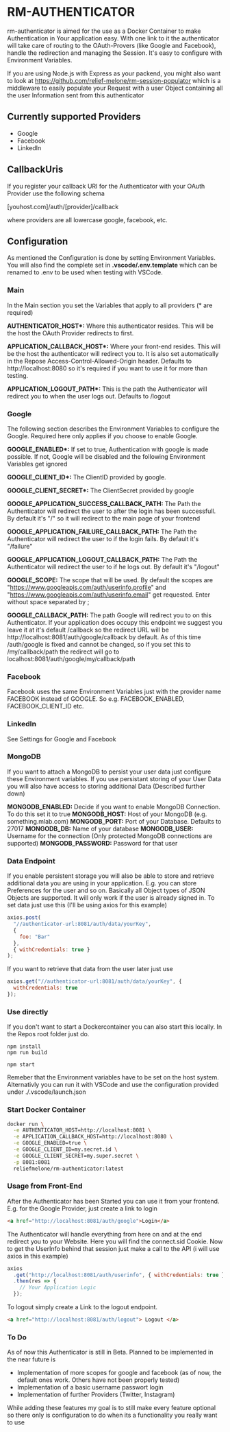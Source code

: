 # RM-AUTHENTICATOR

rm-authenticator is aimed for the use as a Docker Container to make Authentication in Your application easy.
With one link to it the authenticator will take care of routing to the OAuth-Provers (like Google and Facebook),
handle the redirection and managing the Session. It's easy to configure with Environment Variables.

If you are using Node.js with Express as your packend, you might also want to look at https://github.com/relief-melone/rm-session-populator which is a middleware to easily populate your Request with a user Object containing all the user Information sent from this authenticator

## Currently supported Providers
- Google
- Facebook
- LinkedIn

## CallbackUris
If you register your callback URI for the Authenticator with your OAuth Provider use the following schema

[youhost.com]/auth/[provider]/callback

where providers are all lowercase google, facebook, etc.

## Configuration

As mentioned the Configuration is done by setting Environment Variables. You will also find the complete set in
**.vscode/.env.template** which can be renamed to .env to be used when testing with VSCode.

### Main

In the Main section you set the Variables that apply to all providers (\* are required)

**AUTHENTICATOR_HOST\*:** Where this authenticator resides. This will be the host the OAuth Provider redirects to first.

**APPLICATION_CALLBACK_HOST\*:** Where your front-end resides. This will be the host the authenticator will redirect you to. It is also set automatically in the Repose Access-Control-Allowed-Origin header. Defaults to http://localhost:8080 so it's required if you want to use it for more than testing.

**APPLICATION_LOGOUT_PATH\*:** This is the path the Authenticator will redirect you to when the user logs out. Defaults to /logout

### Google

The following section describes the Environment Variables to configure the Google. Required here only applies if you choose to enable Google.

**GOOGLE_ENABLED\*:** If set to true, Authentication with google is made possible. If not, Google will be disabled and the following Environment Variables get ignored

**GOOGLE_CLIENT_ID\*:** The ClientID provided by google.

**GOOGLE_CLIENT_SECRET\*:** The ClientSecret provided by google

**GOOGLE_APPLICATION_SUCCESS_CALLBACK_PATH:** The Path the Authenticator will redirect the user to after the login has been successfull. By default it's "/" so it will redirect to the main page of your frontend

**GOOGLE_APPLICATION_FAILURE_CALLBACK_PATH:** The Path the Authenticator will redirect the user to if the login fails. By default it's "/failure"

**GOOGLE_APPLICATION_LOGOUT_CALLBACK_PATH:** The Path the Authenticator will redirect the user to if he logs out. By default it's "/logout"

**GOOGLE_SCOPE:** The scope that will be used. By default the scopes are "https://www.googleapis.com/auth/userinfo.profile" and "https://www.googleapis.com/auth/userinfo.email" get requested. Enter without space separated by ;

**GOOGLE_CALLBACK_PATH:** The path Google will redirect you to on this Authenticator. If your application does occupy this endpoint we suggest you leave it at it's default /callback so the redirect URL will be http://localhost:8081/auth/google/callback by default. As of this time /auth/google is fixed and cannot be changed, so if you set this to /my/callback/path the redirect will go to localhost:8081/auth/google/my/callback/path

### Facebook

Facebook uses the same Environment Variables just with the provider name FACEBOOK instead of GOOGLE. So e.g. FACEBOOK_ENABLED, FACEBOOK_CLIENT_ID etc.

### LinkedIn
See Settings for Google and Facebook

### MongoDB

If you want to attach a MongoDB to persist your user data just configure these Environment variables. If you use persistant storing of your User Data you will also have access to storing additional Data (Described further down)

**MONGODB_ENABLED:** Decide if you want to enable MongoDB Connection. To do this set it to true
**MONGODB_HOST:** Host of your MongoDB (e.g. something.mlab.com)
**MONGODB_PORT:** Port of your Database. Defaults to 27017
**MONGODB_DB:** Name of your database
**MONGODB_USER:** Username for the connection (Only protected MongoDB connections are supported)
**MONGODB_PASSWORD:** Password for that user

### Data Endpoint

If you enable persistent storage you will also be able to store and retrieve additional data you are using in your application. E.g. you can store Preferences for the user and so on. Basically all Object types of JSON Objects are supported. It will only work if the user is already signed in. To set data just use this (I'll be using axios for this example)

```js
axios.post(
  "//authenticator-url:8081/auth/data/yourKey",
  {
    foo: "Bar"
  },
  { withCredentials: true }
);
```

If you want to retrieve that data from the user later just use

```js
axios.get("//authenticator-url:8081/auth/data/yourKey", {
  withCredentials: true
});
```

### Use directly

If you don't want to start a Dockercontainer you can also start this locally. In the Repos root folder just do.

```
npm install
npm run build

npm start
```

Remeber that the Environment variables have to be set on the host system. Alternativly you can run it with VSCode and use the configuration provided under ./.vscode/launch.json

### Start Docker Container

```sh
docker run \
  -e AUTHENTICATOR_HOST=http://localhost:8081 \
  -e APPLICATION_CALLBACK_HOST=http://localhost:8080 \
  -e GOOGLE_ENABLED=true \
  -e GOOGLE_CLIENT_ID=my.secret.id \
  -e GOOGLE_CLIENT_SECRET=my.super.secret \
  -p 8081:8081
  reliefmelone/rm-authenticator:latest
```

### Usage from Front-End

After the Authenticator has been Started you can use it from your frontend. E.g. for the Google Provider, just create a link to login

```html
<a href="http://localhost:8081/auth/google">Login</a>
```

The Authenticator will handle everything from here on and at the end redirect you to your Website. Here you will find the connect.sid Cookie. Now to get the UserInfo behind that session just make a call to the API (i will use axios in this example)

```js
axios
  .get("http://localhost:8081/auth/userinfo", { withCredentials: true })
  .then(res => {
    // Your Application Logic
  });
```

To logout simply create a Link to the logout endpoint.

```html
<a href="http://localhost:8081/auth/logout"> Logout </a>
```

### To Do

As of now this Authenticator is still in Beta. Planned to be implemented in the near future is

- Implementation of more scopes for google and facebook (as of now, the default ones work. Others have not been properly tested)
- Implementation of a basic username passwort login
- Implementation of further Providers (Twitter, Instagram)

While adding these features my goal is to still make every feature optional so there only is configuration to do when its a functionality you really want to use
